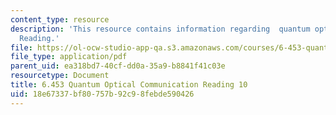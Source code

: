 ```yaml
---
content_type: resource
description: 'This resource contains information regarding  quantum optical communication:
  Reading.'
file: https://ol-ocw-studio-app-qa.s3.amazonaws.com/courses/6-453-quantum-optical-communication-fall-2016/18e67337bf80757b92c98febde590426_MIT6_453F16_Lect10_Notes.pdf
file_type: application/pdf
parent_uid: ea318bd7-40cf-dd0a-35a9-b8841f41c03e
resourcetype: Document
title: 6.453 Quantum Optical Communication Reading 10
uid: 18e67337-bf80-757b-92c9-8febde590426
---
```

